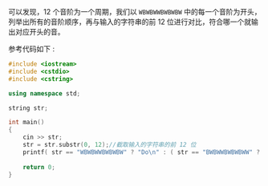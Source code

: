 可以发现，$12$ 个音阶为一个周期，我们以 `WBWBWWBWBWBW` 中的每一个音阶为开头，列举出所有的音阶顺序，再与输入的字符串的前 $12$ 位进行对比，符合哪一个就输出对应开头的音。

参考代码如下 :
```cpp
#include <iostream>
#include <cstdio>
#include <cstring>

using namespace std;

string str;

int main()
{
    cin >> str;
    str = str.substr(0, 12);//截取输入的字符串的前 12 位
    printf( str == "WBWBWWBWBWBW" ? "Do\n" : ( str == "BWBWWBWBWBWW" ? "#Do\n" : ( str == "WBWWBWBWBWWB" ? "Re\n" : ( str == "BWWBWBWBWWBW" ? "#Re\n" : ( str == "WWBWBWBWWBWB" ? "Mi\n" : ( str == "WBWBWBWWBWBW" ? "Fa\n" : ( str == "BWBWBWWBWBWW" ? "#Fa\n" : ( str == "WBWBWWBWBWWB" ? "So\n" : ( str == "BWBWWBWBWWBW" ? "#So\n" : ( str == "WBWWBWBWWBWB" ? "La\n" : ( str == "BWWBWBWWBWBW" ? "#La\n" : "Si\n" ) ) ) ) ) ) ) ) ) ) );//把字符串与所有的音阶顺序进行对比
    
    return 0;
}
```
